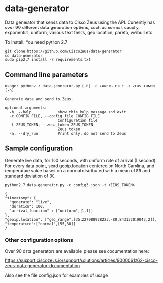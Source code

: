 # data-generator
Data generator that sends data to Cisco Zeus using the API. Currently has over 90 different data generation options, such as normal, cauchy, exponential, uniform, various text fields, geo location, pareto, weibull etc.

To install:
You need python 2.7
```
git clone https://github.com/CiscoZeus/data-generator
cd data-generator
sudo pip2.7 install -r requirements.txt
```
## Command line parameters
```
usage: python2.7 data-generator.py [-h] -c CONFIG_FILE -t ZEUS_TOKEN [-n]

Generate data and send to Zeus.

optional arguments:
  -h, --help            show this help message and exit
  -c CONFIG_FILE, --config_file CONFIG_FILE
                        Configuration file
  -t ZEUS_TOKEN, --zeus_token ZEUS_TOKEN
                        Zeus token
  -n, --dry_run         Print only, do not send to Zeus
```
## Sample configuration
Generate live data, for 100 seconds, with uniform rate of arrival (1 second). For every data point, send geoip.location centered on North Carolina, and temperature value based on a normal distributed with a mean of 55 and standard deviation of 30.

```
python2.7 data-generator.py -c config3.json -t <ZEUS_TOKEN>

{
"timestamp": {
  "generate": "live",
  "duration": 100,
  "arrival_function" : ["uniform",[1,1]]
},
"geoip.location": ["geo_range",[35.227088928223,-80.843132019043,2]],
"temperature":["normal",[55,30]]
}
```
### Other configuration options
Over 90 data generators are available, please see documentation here:

https://support.ciscozeus.io/support/solutions/articles/9000061262-cisco-zeus-data-generator-documentation

Also see the file config.json for examples of usage

